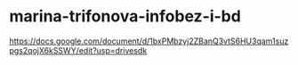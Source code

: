 # marina-trifonova-infobez-i-bd
https://docs.google.com/document/d/1bxPMbzyj2ZBanQ3vtS6HU3qam1suzpgs2qojX6kSSWY/edit?usp=drivesdk
